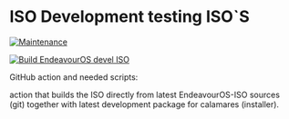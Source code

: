 # ISO Development testing ISO`S

[![Maintenance](https://img.shields.io/maintenance/yes/2024.svg)]()

[![Build EndeavourOS devel ISO](https://github.com/endeavouros-team/iso-autobuild/actions/workflows/autobuild.yml/badge.svg)](https://github.com/endeavouros-team/iso-autobuild/actions/workflows/autobuild.yml)

GitHub action and needed scripts:

action that builds the ISO directly from latest EndeavourOS-ISO sources (git) together with latest development package for calamares (installer).
